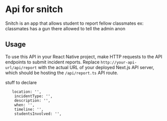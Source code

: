 # Api for snitch

Snitch is an app that allows student to report fellow classmates
ex: classmates has a gun there allowed to tell the admin anon

## Usage

To use this API in your React Native project, make HTTP requests to the API endpoints to submit incident reports. Replace `http://your-api-url/api/report` with the actual URL of your deployed Next.js API server, which should be hosting the `/api/report.ts` API route.

stuff to declare

````
   location: '',
    incidentType: '',
    description: '',
    when: '',
    timeline: '',
    studentsInvolved: '',
  
````
